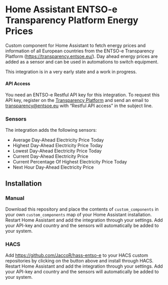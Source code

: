 # Home Assistant ENTSO-e Transparency Platform Energy Prices
Custom component for Home Assistant to fetch energy prices and information of all European countries from the ENTSO-e Transparency Platform (https://transparency.entsoe.eu/).
Day ahead energy prices are added as a sensor and can be used in automations to switch equipment.

This integration is in a very early state and a work in progress.

#### API Access
You need an ENTSO-e Restful API key for this integration. To request this API key, register on the [Transparency Platform](https://transparency.entsoe.eu/) and send an email to transparency@entsoe.eu with “Restful API access” in the subject line.

### Sensors
The integration adds the following sensors:
- Average Day-Ahead Electricity Price Today
- Highest Day-Ahead Electricity Price Today
- Lowest Day-Ahead Electricity Price Today
- Current Day-Ahead Electricity Price
- Current Percentage Of Highest Electricity Price Today
- Next Hour Day-Ahead Electricity Price

## Installation

### Manual
Download this repository and place the contents of `custom_components` in your own `custom_components` map of your Home Assistant installation. Restart Home Assistant and add the integration through your settings. Add your API-key and country and the sensors will automatically be added to your system.

### HACS

Add https://github.com/JaccoR/hass-entso-e to your HACS custom repositories by clicking on the button above and install through HACS. Restart Home Assistant and add the integration through your settings. Add your API-key and country and the sensors will automatically be added to your system.

